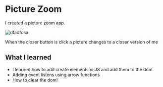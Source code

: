 # Picture Zoom

I created a picture zoom app.

![dfadfdsa](/picure-zoom/img/Capture.PNG)

When the closer button is click a picture changes to a closer version of me


## What I learned

- I learned how to add create elements in JS and add them to the dom.
- Adding event listens using arrow functions
- How to clear the dom! 
